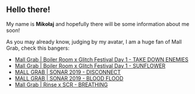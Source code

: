## Hello there!

My name is **Mikołaj** and hopefully there will be some information about me soon!

As you may already know, judging by my avatar, I am a huge fan of Mall Grab, check this bangers:
* [Mall Grab | Boiler Room x Glitch Festival Day 1 - TAKE DOWN ENEMIES](http://youtu.be/4mtfCl5J78c?t=3418)
* [Mall Grab | Boiler Room x Glitch Festival Day 1 - SUNFLOWER](http://youtu.be/4mtfCl5J78c?t=3670)
* [MALL GRAB | SONAR 2019 - DISCONNECT](http://youtu.be/irTqcOFRK_o?t=592)
* [MALL GRAB | SONAR 2019 - BLOOD FLOOD](http://youtu.be/irTqcOFRK_o?t=2210)
* [Mall Grab | Rinse x SCR - BREATHING](http://youtu.be/RuK-ST4PS74?t=1715)
